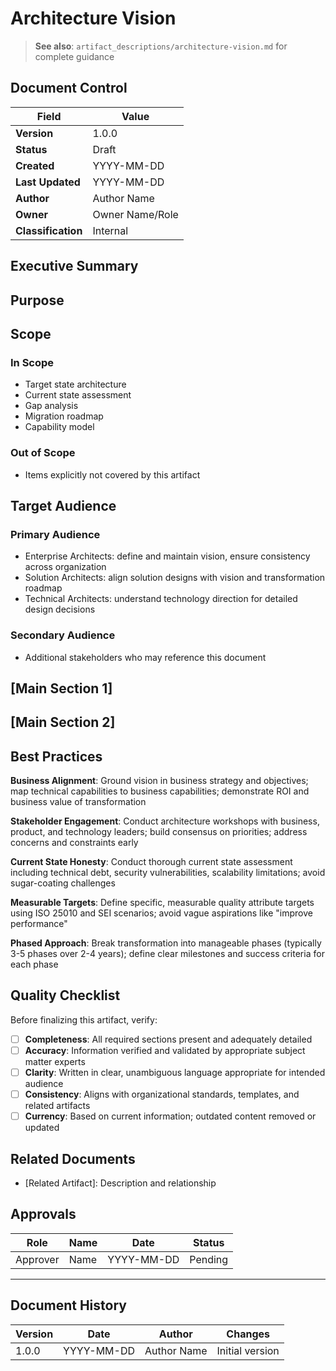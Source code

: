 # Architecture Vision

> **See also**: `artifact_descriptions/architecture-vision.md` for complete guidance

## Document Control

| Field | Value |
|-------|-------|
| **Version** | 1.0.0 |
| **Status** | Draft |
| **Created** | YYYY-MM-DD |
| **Last Updated** | YYYY-MM-DD |
| **Author** | Author Name |
| **Owner** | Owner Name/Role |
| **Classification** | Internal |

## Executive Summary

<!-- Provide a 2-3 paragraph overview for executive audience -->
<!-- What is this document about and why does it matter? -->

## Purpose

<!-- This artifact establishes strategic architectural direction and transformation roadmap, providing long-term guidance for technology decisions, investment prioritization, and capability development. It... -->

## Scope

### In Scope

- Target state architecture
- Current state assessment
- Gap analysis
- Migration roadmap
- Capability model

### Out of Scope

- Items explicitly not covered by this artifact

## Target Audience

### Primary Audience

- Enterprise Architects: define and maintain vision, ensure consistency across organization
- Solution Architects: align solution designs with vision and transformation roadmap
- Technical Architects: understand technology direction for detailed design decisions

### Secondary Audience

- Additional stakeholders who may reference this document

## [Main Section 1]

<!-- Complete this section with artifact-specific content -->
<!-- Refer to the artifact description for required structure -->

## [Main Section 2]

<!-- Add additional sections as needed -->

## Best Practices

**Business Alignment**: Ground vision in business strategy and objectives; map technical capabilities to business capabilities; demonstrate ROI and business value of transformation

**Stakeholder Engagement**: Conduct architecture workshops with business, product, and technology leaders; build consensus on priorities; address concerns and constraints early

**Current State Honesty**: Conduct thorough current state assessment including technical debt, security vulnerabilities, scalability limitations; avoid sugar-coating challenges

**Measurable Targets**: Define specific, measurable quality attribute targets using ISO 25010 and SEI scenarios; avoid vague aspirations like "improve performance"

**Phased Approach**: Break transformation into manageable phases (typically 3-5 phases over 2-4 years); define clear milestones and success criteria for each phase

## Quality Checklist

Before finalizing this artifact, verify:

- [ ] **Completeness**: All required sections present and adequately detailed
- [ ] **Accuracy**: Information verified and validated by appropriate subject matter experts
- [ ] **Clarity**: Written in clear, unambiguous language appropriate for intended audience
- [ ] **Consistency**: Aligns with organizational standards, templates, and related artifacts
- [ ] **Currency**: Based on current information; outdated content removed or updated

## Related Documents

- [Related Artifact]: Description and relationship

## Approvals

| Role | Name | Date | Status |
|------|------|------|--------|
| Approver | Name | YYYY-MM-DD | Pending |

---

## Document History

| Version | Date | Author | Changes |
|---------|------|--------|---------|
| 1.0.0 | YYYY-MM-DD | Author Name | Initial version |
